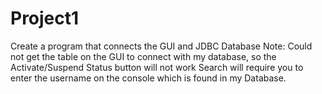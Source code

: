 # Project1
Create a program that connects the GUI and JDBC Database
Note:
Could not get the table on the GUI to connect with my database, so the Activate/Suspend Status button will not work
Search will require you to enter the username on the console which is found in my Database.
